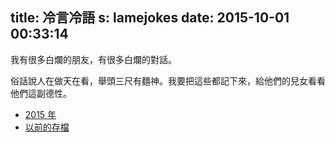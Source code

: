 title: 冷言冷語
s: lamejokes
date: 2015-10-01 00:33:14
---

我有很多白爛的朋友，有很多白爛的對話。

俗話說人在做天在看，舉頭三尺有麵神。我要把這些都記下來，給他們的兒女看看他們這副德性。

* [2015 年](./2015.html)
* [以前的存檔](./old.html)
